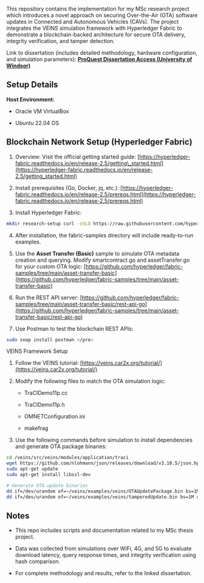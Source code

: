 This repository contains the implementation for my MSc research project which introduces a novel approach on securing Over-the-Air (OTA) software updates in Connected and Autonomous Vehicles (CAVs). The project integrates the VEINS simulation framework with Hyperledger Fabric to demonstrate a blockchain-backed architecture for secure OTA delivery, integrity verification, and tamper detection.

Link to dissertation (includes detailed methodology, hardware configuration, and simulation parameters): [**ProQuest Dissertation Access (University of Windsor)**](https://ledproxy2.uwindsor.ca/login?url=https://www.proquest.com/dissertations-theses/enhancing-security-over-air-updates-connected/docview/3106813877/se-2?accountid=14789)

Setup Details
-------------

**Host Environment:**

*   Oracle VM VirtualBox
    
*   Ubuntu 22.04 OS
    

Blockchain Network Setup (Hyperledger Fabric)
---------------------------------------------

1.  Overview: Visit the official getting started guide: [https://hyperledger-fabric.readthedocs.io/en/release-2.5/getting\_started.html](https://hyperledger-fabric.readthedocs.io/en/release-2.5/getting_started.html)
    
2.  Install prerequisites (Go, Docker, jq, etc.): [https://hyperledger-fabric.readthedocs.io/en/release-2.5/prereqs.html](https://hyperledger-fabric.readthedocs.io/en/release-2.5/prereqs.html)
    
3.  Install Hyperledger Fabric:

```bash
mkdir research-setup curl -sSLO https://raw.githubusercontent.com/hyperledger/fabric/main/scripts/install-fabric.sh chmod +x install-fabric.sh ./install-fabric.sh docker samples binary
```

4.  After installation, the fabric-samples directory will include ready-to-run examples.
    
5.  Use the **Asset Transfer (Basic)** sample to simulate OTA metadata creation and querying. Modify smartcontract.go and assetTransfer.go for your custom OTA logic: [https://github.com/hyperledger/fabric-samples/tree/main/asset-transfer-basic](https://github.com/hyperledger/fabric-samples/tree/main/asset-transfer-basic)
    
6.  Run the REST API server: [https://github.com/hyperledger/fabric-samples/tree/main/asset-transfer-basic/rest-api-go](https://github.com/hyperledger/fabric-samples/tree/main/asset-transfer-basic/rest-api-go)
    
7.  Use Postman to test the blockchain REST APIs:
```bash
sudo snap install postman </pre>
```

VEINS Framework Setup

1.  Follow the VEINS tutorial: [https://veins.car2x.org/tutorial/](https://veins.car2x.org/tutorial/)
    
2.  Modify the following files to match the OTA simulation logic:
    
    *   TraCIDemo11p.cc
        
    *   TraCIDemo11p.h
        
    *   OMNETConfiguration.ini
        
    *   makefrag
        
3.  Use the following commands before simulation to install dependencies and generate OTA package binaries:
```bash
cd /veins/src/veins/modules/application/traci
wget https://github.com/nlohmann/json/releases/download/v3.10.5/json.hpp
sudo apt-get update
sudo apt-get install libssl-dev

# Generate OTA update binaries
dd if=/dev/urandom of=~/veins/examples/veins/OTAUpdatePackage.bin bs=1M count=40
dd if=/dev/urandom of=~/veins/examples/veins/tamperedUpdate.bin bs=1M count=42
```

Notes
-----

*   This repo includes scripts and documentation related to my MSc thesis project.
    
*   Data was collected from simulations over WiFi, 4G, and 5G to evaluate download latency, query response times, and integrity verification using hash comparison.
    
*   For complete methodology and results, refer to the linked dissertation.
